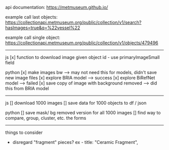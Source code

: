 api documentation: https://metmuseum.github.io/

example call last objects: https://collectionapi.metmuseum.org/public/collection/v1/search?hasImages=true&q=%22vessel%22

example call single object: https://collectionapi.metmuseum.org/public/collection/v1/objects/479496

---

js
[x] function to download image given object id - use primaryImageSmall field

python
[x] make images bw --> may not need this for models, didn't save new image files
[x] explore BRIA model --> success
[x] explore BiRefNet model --> failed
[x] save copy of image with background removed --> did this from BRIA model

---

js
[] download 1000 images
[] save data for 1000 objects to df / json

python
[] save mask/ bg removed version for all 1000 images
[] find way to compare, group, cluster, etc. the forms

---

things to consider

- disregard "fragment" pieces? ex - title: "Ceramic Fragment",
